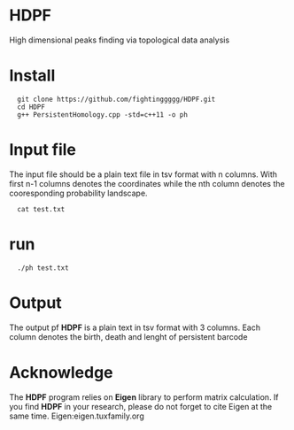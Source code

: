 # HDPF
High dimensional peaks finding via topological data analysis

# Install
```
  git clone https://github.com/fightinggggg/HDPF.git
  cd HDPF
  g++ PersistentHomology.cpp -std=c++11 -o ph
```
# Input file
The input file should be a plain text file in tsv format with n columns. With first n-1 columns denotes the coordinates while the nth column denotes the cooresponding probability landscape.
```
  cat test.txt
```

# run
```
  ./ph test.txt
```

# Output
The output pf **HDPF** is a plain text in tsv format with 3 columns. 
Each column denotes the birth, death and lenght of persistent barcode


# Acknowledge
The **HDPF** program relies on **Eigen** library to perform matrix calculation. If you find **HDPF** in your research, please do not forget to cite Eigen at the same time.
Eigen:eigen.tuxfamily.org
